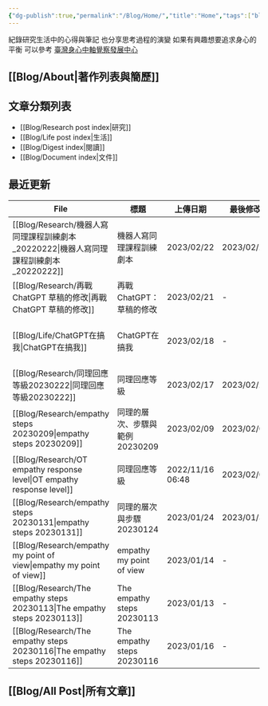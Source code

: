 ```yaml
---
{"dg-publish":true,"permalink":"/Blog/Home/","title":"Home","tags":["blog","gardenEntry","gardenEntry","gardenEntry","gardenEntry","gardenEntry"]}
---
```



紀錄研究生活中的心得與筆記
也分享思考過程的演變
如果有興趣想要追求身心的平衡
可以參考 [臺灣身心中軸覺察發展中心](https://bmaa.tw)


## [[Blog/About\|著作列表與簡歷]]

## 文章分類列表

- [[Blog/Research post index\|研究]]
- [[Blog/Life post index\|生活]]
- [[Blog/Digest index\|閱讀]]
- [[Blog/Document index\|文件]]

## 最近更新

| File                                                                        | 標題                         | 上傳日期              | 最後修改       | 類別                                                   |
| --------------------------------------------------------------------------- | -------------------------- | ----------------- | ---------- | ---------------------------------------------------- |
| [[Blog/Research/機器人寫同理課程訓練劇本_20220222\|機器人寫同理課程訓練劇本_20220222]]           | 機器人寫同理課程訓練劇本               | 2023/02/22        | 2023/02/22 | <ul><li>blog</li><li>research</li></ul>              |
| [[Blog/Research/再戰ChatGPT 草稿的修改\|再戰ChatGPT 草稿的修改]]                       | 再戰ChatGPT：草稿的修改            | 2023/02/21        | \-         | <ul><li>blog</li><li>research</li></ul>              |
| [[Blog/Life/ChatGPT在搞我\|ChatGPT在搞我]]                                     | ChatGPT在搞我                 | 2023/02/18        | \-         | <ul><li>blog</li><li>research</li><li>life</li></ul> |
| [[Blog/Research/同理回應等級20230222\|同理回應等級20230222]]                         | 同理回應等級                     | 2023/02/17        | 2023/02/22 | <ul><li>blog</li><li>reseaerch</li></ul>             |
| [[Blog/Research/empathy steps 20230209\|empathy steps 20230209]]         | 同理的層次、步驟與範例 20230209       | 2023/02/09        | 2023/02/09 | <ul><li>blog</li><li>research</li></ul>              |
| [[Blog/Research/OT empathy response level\|OT empathy response level]]   | 同理回應等級                     | 2022/11/16  06:48 | 2023/02/03 | \-                                                   |
| [[Blog/Research/empathy steps 20230131\|empathy steps 20230131]]         | 同理的層次與步驟 20230124          | 2023/01/24        | 2023/01/31 | blog                                                 |
| [[Blog/Research/empathy my point of view\|empathy my point of view]]     | empathy my point of view   | 2023/01/14        | \-         | blog                                                 |
| [[Blog/Research/The empathy steps 20230113\|The empathy steps 20230113]] | The empathy steps 20230113 | 2023/01/13        | \-         | blog                                                 |
| [[Blog/Research/The empathy steps 20230116\|The empathy steps 20230116]] | The empathy steps 20230116 | 2023/01/16        | \-         | blog                                                 |


## [[Blog/All Post\|所有文章]]



